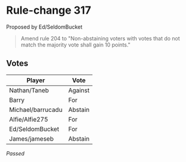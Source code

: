 # Rule-change 317

Proposed by Ed/SeldomBucket

> Amend rule 204 to "Non-abstaining voters with votes that do not match the majority vote shall gain 10 points."

## Votes

| Player            | Vote     |
|-------------------|----------|
| Nathan/Taneb      | Against  |
| Barry             | For      |
| Michael/barrucadu | Abstain  |
| Alfie/Alfie275    | For      |
| Ed/SeldomBucket   | For      |
| James/jameseb     | Abstain  |

*Passed*
